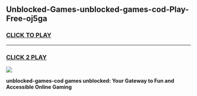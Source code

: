 
## Unblocked-Games-unblocked-games-cod-Play-Free-oj5ga
<h3>
<a href="https://premium76.site?title=unblocked-games-cod&ref=21A">CLICK TO PLAY</a></h3>
<hr>

<h3>
<a href="https://premium76.site?title=unblocked-games-cod&ref=21A">CLICK 2 PLAY</a>
  
</h3>

<a href="https://premium76.site?title=unblocked-games-cod&ref=21A"><img src="https://clearcache.store/games.png"></a>


**unblocked-games-cod games unblocked: Your Gateway to Fun and Accessible Online Gaming**
